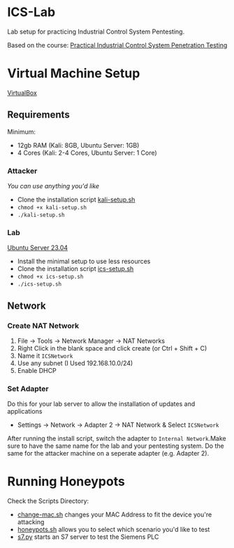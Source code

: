 # ICS-Lab
Lab setup for practicing Industrial Control System Pentesting.

Based on the course: [Practical Industrial Control System Penetration Testing](https://www.udemy.com/course/practical-ics-pentesting/)

# Virtual Machine Setup

[VirtualBox](https://www.virtualbox.org/wiki/Downloads)

## Requirements

Minimum:
- 12gb RAM (Kali: 8GB, Ubuntu Server: 1GB)
- 4 Cores (Kali: 2-4 Cores, Ubuntu Server: 1 Core)

### Attacker

*You can use anything you'd like*

- Clone the installation script [kali-setup.sh](https://github.com/Lavender-exe/ICS-Lab/blob/main/setup/kali-setup.sh)
- `chmod +x kali-setup.sh`
- `./kali-setup.sh`

### Lab

[Ubuntu Server 23.04 ](https://ubuntu.com/download/server)
- Install the minimal setup to use less resources
- Clone the installation script [ics-setup.sh](https://github.com/Lavender-exe/ICS-Lab/blob/main/setup/ics-setup.sh)
- `chmod +x ics-setup.sh`
- `./ics-setup.sh`

## Network

### Create NAT Network

1. File -> Tools -> Network Manager -> NAT Networks
2. Right Click in the blank space and click create (or Ctrl + Shift + C)
3. Name it `ICSNetwork`
4. Use any subnet (I Used 192.168.10.0/24)
5. Enable DHCP

### Set Adapter

Do this for your lab server to allow the installation of updates and applications
- Settings -> Network -> Adapter 2 -> NAT Network & Select `ICSNetwork`

After running the install script, switch the adapter to `Internal Network`.Make sure to have the same name for the lab and your pentesting system. Do the same for the attacker machine on a seperate adapter (e.g. Adapter 2).

# Running Honeypots

Check the Scripts Directory:
- [change-mac.sh](https://github.com/Lavender-exe/ICS-Lab/blob/main/scripts/change-mac.sh) changes your MAC Address to fit the device you're attacking
- [honeypots.sh](https://github.com/Lavender-exe/ICS-Lab/blob/main/scripts/honeypots.sh) allows you to select which scenario you'd like to test
- [s7.py](https://github.com/Lavender-exe/ICS-Lab/blob/main/scripts/s7.py) starts an S7 server to test the Siemens PLC
